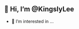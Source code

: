## 👋 Hi, I’m @KingslyLee
- 👀 I’m interested in ...

<!---
KingslyLee/KingslyLee is a ✨ special ✨ repository because its `README.md` (this file) appears on your GitHub profile.
You can click the Preview link to take a look at your changes.
--->
